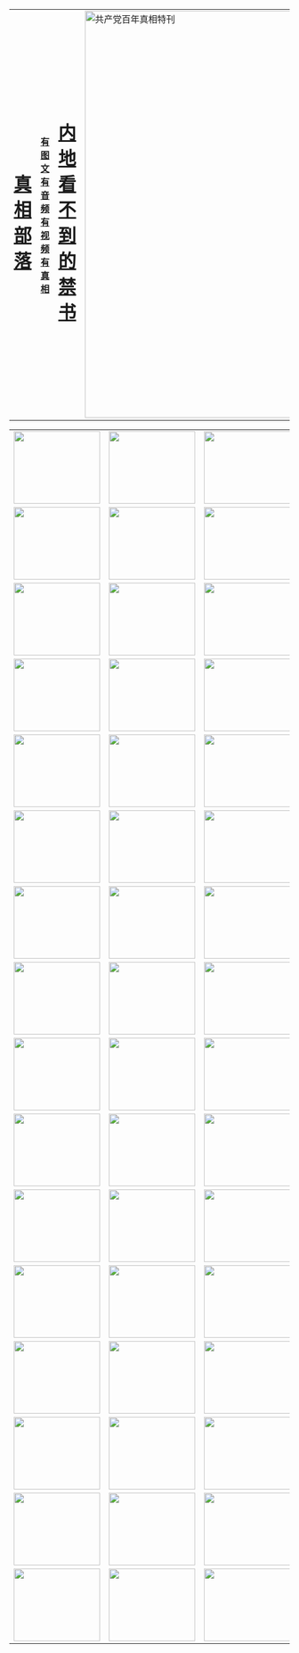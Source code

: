 <table>
<tr>

<td>
	<H1><a href="http://2.8982.c14.eleadernet.com/zx/">真相部落</a></H1>
</td>
<td>
	<H4><a href="http://2.8982.c14.eleadernet.com/zx/">有图文 有音频 有视频 有真相</a></H4>
</td>
<td>
	<H1><a href="http://2.8982.c14.eleadernet.com/book/"> 内地看不到的禁书</a></H1>
</td>
<td>
	<a href="http://2.8982.c14.eleadernet.com/zx/bngcd/"><img src="http://2.8982.c14.eleadernet.com/zx/bngcd/gcdbnzx.jpg" width="730"  border="0" alt="共产党百年真相特刊"></a>
</td>
</tr>
</table>


<table>
<tr>
	<td><a href="http://2.9967.g63.ucctw.com/xtr/107/"><img  src ="http://2.9967.g63.ucctw.com/pic/2017/02/107.jpg" width="155px" height="130px"></a></td>
	<td><a href="http://2.9967.g63.ucctw.com/xtr/829/"><img src ="http://2.9967.g63.ucctw.com/pic/2017/02/829.jpg" width="155px" height="130px"></a></td>
	<td><a href="http://2.9967.g63.ucctw.com/xtr/69/"><img  src ="http://2.9967.g63.ucctw.com/pic/2017/02/69.jpg" width="155px" height="130px"></a></td>
	<td><a href="http://2.9967.g63.ucctw.com/xtr/99/"><img  src ="http://2.9967.g63.ucctw.com/pic/2017/02/99.jpg" width="155px" height="130px"></a></td>
</tr>
<tr>
	<td><a href="http://2.9967.g63.ucctw.com/xtr/40/"><img  src ="http://2.9967.g63.ucctw.com/pic/2017/02/40.jpg" width="155px" height="130px"></a></td>
	<td><a href="http://2.9967.g63.ucctw.com/xtr/20/"><img  src ="http://2.9967.g63.ucctw.com/pic/2017/02/20.jpg" width="155px" height="130px"></a></td>
	<td><a href="http://2.9967.g63.ucctw.com/xtr/81/"><img  src ="http://2.9967.g63.ucctw.com/pic/2017/02/81.jpg" width="155px" height="130px"></a></td>
	<td><a href="http://2.9967.g63.ucctw.com/xtr/2/"><img  src ="http://2.9967.g63.ucctw.com/pic/2017/02/2.jpg" width="155px" height="130px"></a></td>
</tr>
<tr>
	<td><a href="http://2.9967.g63.ucctw.com/xtr/86/"><img  src ="http://2.9967.g63.ucctw.com/pic/2017/02/86.jpg" width="155px" height="130px"></a></td>
	<td><a href="http://2.9967.g63.ucctw.com/xtr/109/"><img  src ="http://2.9967.g63.ucctw.com/pic/2017/02/109.jpg" width="155px" height="130px"></a></td>
	<td><a href="http://2.9967.g63.ucctw.com/xtr/1378/"><img  src ="http://2.9967.g63.ucctw.com/pic/2017/02/1378.jpg" width="155px" height="130px"></a></td>
	<td><a href="http://2.9967.g63.ucctw.com/xtr/57/"><img  src ="http://2.9967.g63.ucctw.com/pic/2017/02/57.jpg" width="155px" height="130px"></a></td>
</tr>
<tr>
	<td><a href="http://2.9967.g63.ucctw.com/xtr/1219/"><img  src ="http://2.9967.g63.ucctw.com/pic/2017/02/1219.jpg" width="155px" height="130px"></a></td>
	<td><a href="http://2.9967.g63.ucctw.com/xtr/1220/"><img  src ="http://2.9967.g63.ucctw.com/pic/2017/02/1220.jpg" width="155px" height="130px"></a></td>
	<td><a href="http://2.9967.g63.ucctw.com/xtr/1221/"><img  src ="http://2.9967.g63.ucctw.com/pic/2017/02/1221.jpg" width="155px" height="130px"></a></td>
	<td><a href="http://2.9967.g63.ucctw.com/xtr/51/"><img  src ="http://2.9967.g63.ucctw.com/pic/2017/02/51.jpg" width="155px" height="130px"></a></td>
</tr>
<tr>
	<td><a href="http://2.9967.g63.ucctw.com/xtr/1055/"><img  src ="http://2.9967.g63.ucctw.com/pic/2017/02/1055.jpg" width="155px" height="130px"></a></td>
	<td><a href="http://2.9967.g63.ucctw.com/xtr/611/"><img  src ="http://2.9967.g63.ucctw.com/pic/2017/02/611.jpg" width="155px" height="130px"></a></td>
	<td><a href="http://2.9967.g63.ucctw.com/xtr/1121/"><img  src ="http://2.9967.g63.ucctw.com/pic/2017/02/1121.jpg" width="155px" height="130px"></a></td>
	<td><a href="http://2.9967.g63.ucctw.com/xtr/610/"><img  src ="http://2.9967.g63.ucctw.com/pic/2017/02/610.jpg" width="155px" height="130px"></a></td>
</tr>
<tr>
	<td><a href="http://2.9967.g63.ucctw.com/xtr/1128/"><img  src ="http://2.9967.g63.ucctw.com/pic/2017/02/1128.jpg" width="155px" height="130px"></a></td>
	<td><a href="http://2.9967.g63.ucctw.com/xtr/1395/"><img  src ="http://2.9967.g63.ucctw.com/pic/2017/02/1406.jpg" width="155px" height="130px"></a></td>
	<td><a href="http://2.9967.g63.ucctw.com/xtr/1407/"><img  src ="http://2.9967.g63.ucctw.com/pic/2017/02/1407.jpg" width="155px" height="130px"></a></td>
	<td><a href="http://2.9967.g63.ucctw.com/xtr/934/"><img  src ="http://2.9967.g63.ucctw.com/pic/2017/02/934.jpg" width="155px" height="130px"></a></td>
</tr>
<tr>
	<td><a href="http://2.9967.g63.ucctw.com/xtr/641/"><img  src ="http://2.9967.g63.ucctw.com/pic/2017/02/641.jpg" width="155px" height="130px"></a></td>
	<td><a href="http://2.9967.g63.ucctw.com/xtr/949/"><img  src ="http://2.9967.g63.ucctw.com/pic/2017/02/949.jpg" width="155px" height="130px"></a></td>
	<td><a href="http://2.9967.g63.ucctw.com/xtr/112/"><img  src ="http://2.9967.g63.ucctw.com/pic/2017/02/112.jpg" width="155px" height="130px"></a></td>
	<td><a href="http://2.9967.g63.ucctw.com/xtr/812/"><img  src ="http://2.9967.g63.ucctw.com/pic/2017/02/812.jpg" width="155px" height="130px"></a></td>
</tr>
<tr>
	<td><a href="http://2.9967.g63.ucctw.com/xtr/103/"><img  src ="http://2.9967.g63.ucctw.com/pic/2017/02/103.jpg" width="155px" height="130px"></a></td>
	<td><a href="http://2.9967.g63.ucctw.com/xtr/3/"><img  src ="http://2.9967.g63.ucctw.com/pic/2017/02/3.jpg" width="155px" height="130px"></a></td>
	<td><A href="http://2.9967.g63.ucctw.com/mp4/zx/2015/11/Lkmtt.mp4" target="_blank" title="莲开满天庭"><img  src="http://2.9967.g63.ucctw.com/pic/2015/11/Lkmtt3480_jssor.jpg"  width="155px" height="130px"></A></td>
	<td><A href="http://2.9967.g63.ucctw.com/mp4/zx/2015/11/2013513.mp4" target="_blank" title="飞旋的法轮"><img  src="http://2.9967.g63.ucctw.com/pic/2015/11/falun480_jssor.jpg"  width="155px" height="130px"></A></td>
</tr>
<tr>
	<td><A href="http://2.9967.g63.ucctw.com/mp4/zx/2015/11/NYParade.mp4" target="_blank" title="2004年4月10日法轮功纽约大游行"><img  src="http://2.9967.g63.ucctw.com/pic/2015/11/nyparade480_jssor.jpg"  width="155px" height="130px"></A></td>
	<td><A href="http://2.9967.g63.ucctw.com/mp4/news617/2015/05/WEB_s28093.mp4" target="_blank" title="2015年世界法轮大法日特别报导"><img  src="http://2.9967.g63.ucctw.com/pic/2015/11/p6752711a666997037_jssor.jpg"  width="155px" height="130px"></A></td>
	<td><A href="http://2.9967.g63.ucctw.com/mp4/news829/2015/11/30211_326650.mp4" target="_blank" title="沧州绑架案连审四天 民众抹泪称审好人"><img  src="http://2.9967.g63.ucctw.com/pic/2015/11/changzhou2480_jssor.jpg"  width="155px" height="130px"></A></td>
	<td><A href="http://2.9967.g63.ucctw.com/mp4/mhph/2015/10/changzhou.mp4" target="_blank" title="沧州真相--狮城血泪"><img  src="http://2.9967.g63.ucctw.com/pic/2015/11/changzhou480_jssor.jpg"  width="155px" height="130px"></A></td>
</tr>
<tr>
	<td><A href="http://2.9967.g63.ucctw.com/mp4/mhjd/mhjd_55.mp4" target="_blank" title="正义律师与无罪辩护"><img  src="http://2.9967.g63.ucctw.com/pic/2015/11/wzbh480_jssor.jpg"  width="155px" height="130px"></A></td>
	<td><A href="http://2.9967.g63.ucctw.com/mp4/zx/2015/11/layerkcs.mp4" target="_blank" title="中国的良心--高智晟律师"><img  src="http://2.9967.g63.ucctw.com/pic/2015/11/layerkcs2480_jssor.jpg"  width="155px" height="130px"></A></td>
	<td><A href="http://2.9967.g63.ucctw.com/mp4/mhph/2015/10/szxl.mp4" target="_blank" title="神州血泪--北京、大庆、广东、哈尔滨"><img  src="http://2.9967.g63.ucctw.com/pic/2015/11/szxl480_jssor.jpg"  width="155px" height="130px"></A></td>
	<td><A href="http://2.9967.g63.ucctw.com/mp4/zx/2015/11/TangShanFFXS.mp4" target="_blank" title="真相纪录片：凤凰新生"><img  src="http://2.9967.g63.ucctw.com/pic/2015/11/fhxs2480_jssor.jpg"  width="155px" height="130px"></A></td>
</tr>
<tr>
	<td><A href="http://2.9967.g63.ucctw.com/mp4/zx/2015/11/jidong.mp4" target="_blank" title="冀东监狱的罪恶"><img  src="http://2.9967.g63.ucctw.com/pic/2015/11/jidong480_jssor.jpg"  width="155px" height="130px"></A></td>
	<td><A href="http://2.9967.g63.ucctw.com/mp4/mhph/2015/10/tangshan.mp4" target="_blank" title="凤凰血泪"><img  src="http://2.9967.g63.ucctw.com/pic/2015/11/tangshan480_jssor.jpg"  width="155px" height="130px"></A>
					</div></td>
	<td>	<A href="http://2.9967.g63.ucctw.com/mp4/mhph/2015/10/zfxtzxl.mp4" target="_blank" title="政法系统罪行录--唐山篇"><img  src="http://2.9967.g63.ucctw.com/pic/2015/11/zfxtzxl480_jssor.jpg"  width="155px" height="130px"></A></td>
	<td><A href="http://2.9967.g63.ucctw.com/mp4/mhph/2015/10/QDBG.mp4" target="_blank" title="青岛悲歌"><img  src="http://2.9967.g63.ucctw.com/pic/2015/10/qdbg2480_jssor.jpg"  width="155px" height="130px"></A></td>
</tr>
<tr>
	<td><A href="http://2.9967.g63.ucctw.com/mp4/mhph/2015/10/huludao.mp4" target="_blank" title="葫芦岛永恒的见证"><img  src="http://2.9967.g63.ucctw.com/pic/2015/10/huludao480_jssor.jpg"  width="155px" height="130px"></A></td>
	<td><A href="http://2.9967.g63.ucctw.com/mp4/mhph/2015/10/qbzx.mp4" target="_blank" title="湖畔泉边听真相-济南泉城的传奇"><img  src="http://2.9967.g63.ucctw.com/pic/2015/10/hupan480_jssor.jpg"  width="155px" height="130px"></A></td>
	<td><A href="http://2.9967.g63.ucctw.com/mp4/mhph/2015/10/baoding_dvd_v2.mp4" target="_blank" title="燕赵悲歌"><img  src="http://2.9967.g63.ucctw.com/pic/2015/10/yzbg480_jssor.jpg"  width="155px" height="130px"></A></td>
	<td><A href="http://2.9967.g63.ucctw.com/mp4/zx/2015/11/meihuashi_complete_ED2.0.mp4" target="_blank" title="梅花诗完整版"><img  src="http://2.9967.g63.ucctw.com/pic/2015/11/mhs480_jssor.jpg"  width="155px" height="130px"></A></td>
</tr>
<tr>
	<td><A href="http://2.9967.g63.ucctw.com/mp4/zx/2015/11/fengbei512k.mp4" target="_blank" title="丰碑"><img  src="http://2.9967.g63.ucctw.com/pic/2015/11/fongbei480_jssor.jpg"  width="155px" height="130px"></A></td>
	<td><A href="http://2.9967.g63.ucctw.com/mp4/zx/2015/11/fytdxComplete.mp4" target="_blank" title="风雨天地行全集"><img  src="http://2.9967.g63.ucctw.com/pic/2015/11/fytdxWhite480_jssor.jpg"  width="155px" height="130px"></A></td>
	<td><A href="http://2.9967.g63.ucctw.com/mp4/zx/2015/11/JianZheng.mp4" target="_blank" title="见证"><img  src="http://2.9967.g63.ucctw.com/pic/2015/11/witness480_jssor.jpg"  width="155px" height="130px"></A></td>
	<td><A href="http://2.9967.g63.ucctw.com/mp4/mhph/2015/10/hcym.mp4" target="_blank" title="红朝阴谋"><img  src="http://2.9967.g63.ucctw.com/pic/2015/10/hcym480_jssor.jpg"  width="155px" height="130px"></A></td>
</tr>
<tr>
	<td><A href="http://2.9967.g63.ucctw.com/mp4/zx/2015/11/zfzxPalV3.mp4" target="_blank" title="是自焚还是骗局"><img  src="http://2.9967.g63.ucctw.com/pic/2015/11/zfzx4805_jssor.jpg"  width="155px" height="130px"></A></td>
	<td><A href="http://2.9967.g63.ucctw.com/mp4/zx/2015/11/lsdspMsyTd.mp4" target="_blank" title="历史的审判"><img  src="http://2.9967.g63.ucctw.com/pic/2015/11/lsdsp480_jssor.jpg"  width="155px" height="130px"></A></td>
	<td><A href="http://2.9967.g63.ucctw.com/mp4/news886/2015/11/concat886.mp4" target="_blank" title="一周全球控告江泽民"><img  src="http://2.9967.g63.ucctw.com/pic/2015/11/news886480_jssor.jpg"  width="155px" height="130px"></A></td>
	<td><A href="http://2.9967.g63.ucctw.com/mp4/news1378/2014/08/CQSD_s0_e4_v2_i0-CQSD_4-video.mp4" target="_blank" title="欧洲的抉择"><img  src="http://2.9967.g63.ucctw.com/pic/2015/11/p5143421a564166643-ss_jssor.jpg"  width="155px" height="130px"></A></td>
</tr>
<tr>
	<td><A href="http://2.9967.g63.ucctw.com/mp4/zx/2015/11/hk20150720parade.mp4" target="_blank" title="港法轮功反迫害大游行 大陆游客震撼"><img  src="http://2.9967.g63.ucctw.com/pic/2015/11/281098-ss_jssor.jpg"  width="155px" height="130px"></A></td>
	<td><A href="http://2.9967.g63.ucctw.com/mp4/zx/2015/11/20150720hkParade512k.mp4" target="_blank" title="香港法轮功720游行声援诉江潮"><img  src="http://2.9967.g63.ucctw.com/pic/2015/11/2015720parade480_jssor.jpg"  width="155px" height="130px"></A></td>
	<td><A href="http://2.9967.g63.ucctw.com/mp4/zx/2015/11/hktdc512.mp4" target="_blank" title="香港退党潮"><img  src="http://2.9967.g63.ucctw.com/pic/2015/11/hktdc480_jssor.jpg"  width="155px" height="130px"></A></td>
	<td><A href="http://2.9967.g63.ucctw.com/mp4/news413/2015/11/concat413.mp4" target="_blank" title="本月退党精选"><img  src="http://2.9967.g63.ucctw.com/pic/2015/11/tuidang480_jssor.jpg"  width="155px" height="130px"></A></td>
</tr>
<tr>
	<td><A href="http://2.9967.g63.ucctw.com/mp4/news823/2015/11/TSZG_British_1_QA_A_TSZG-61-1_XinHaoNianZuoZh_P617180.mp4" target="_blank" title="辛灏年：纪念《九评共产党》发表十周年演讲"><img  src="http://2.9967.g63.ucctw.com/pic/2015/11/xhn9p10480_jssor.jpg"  width="155px" height="130px"></A></td>
	<td><A href="http://2.9967.g63.ucctw.com/mp4/news57/2015/11/JPGCD8.mp4" target="_blank" title="【九评之八】评中国共产党的邪教本质"><img  src="http://2.9967.g63.ucctw.com/pic/2015/11/9pkcd8p480_jssor.jpg"  width="155px" height="130px"></A></td>
	<td><A href="http://2.9967.g63.ucctw.com/mp4/other/kao.Chih.Sheng_story.mp4"  target="_blank" title="超越恐惧:高智晟的故事"				style="font-size:20px;"><img src="http://2.9967.g63.ucctw.com/pic/2016/12/GZS201408070902.jpg"  width="155px" height="130px">
						</A></td>
	<td><A href="http://2.9967.g63.ucctw.com/mp4/zx/2016/11/oh10yearsInv.mp4"  target="_blank" title="纪录片《活摘 十年调查》完整版" style="font-size:20px;"><img src="http://2.9967.g63.ucctw.com/pic/2016/11/10yearsOHinv.jpg"  width="155px" height="130px">
						</A></td>
</tr>
</table>


